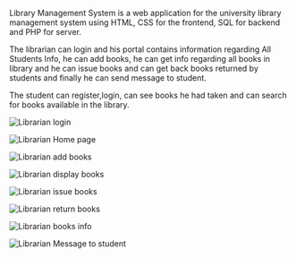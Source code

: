 Library Management System is a web application for the university library management system using HTML, CSS for the frontend, SQL for backend and PHP for server.

The librarian can login and his portal contains information regarding All Students Info, he can add books, he can get info regarding all books in library and he can issue books and can get back books returned by students and finally he can send message to student.

The student can register,login, can see books he had taken and can search for books available in the library.

![Librarian login](https://user-images.githubusercontent.com/59232140/98623678-3df90900-2332-11eb-98c1-bd0f54236914.png)

![Librarian Home page](https://user-images.githubusercontent.com/59232140/98630768-e19de580-2341-11eb-982e-66bafe901bed.png)

![Librarian add books](https://user-images.githubusercontent.com/59232140/98630870-190c9200-2342-11eb-9b6d-ad8a970eb3dc.png)

![Librarian display books](https://user-images.githubusercontent.com/59232140/98631021-756fb180-2342-11eb-8f69-f01df141ef70.png)

![Librarian issue books](https://user-images.githubusercontent.com/59232140/98631056-8cae9f00-2342-11eb-86c5-7dc77fb63478.png)

![Librarian return books](https://user-images.githubusercontent.com/59232140/98631103-a4862300-2342-11eb-99c2-4528429d4bb9.png)

![Librarian books info](https://user-images.githubusercontent.com/59232140/98631305-224a2e80-2343-11eb-9d54-303f16720099.png)

![Librarian Message to student](https://user-images.githubusercontent.com/59232140/98631327-30984a80-2343-11eb-9ebd-cc11a1561350.png)


